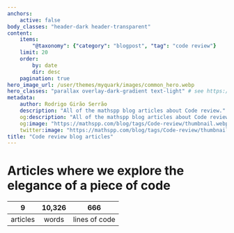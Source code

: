 ```yaml
---
anchors:
    active: false
body_classes: "header-dark header-transparent"
content:
    items:
        "@taxonomy": {"category": "blogpost", "tag": "code review"}
    limit: 20
    order:
        by: date
        dir: desc
    pagination: true
hero_image_url: /user/themes/myquark/images/common_hero.webp
hero_classes: "parallax overlay-dark-gradient text-light" # see https://demo.getgrav.org/blog-skeleton/blog/hero-classes
metadata:
    author: Rodrigo Girão Serrão
    description: "All of the mathspp blog articles about Code review."
    og:description: "All of the mathspp blog articles about Code review."
    og:image: "https://mathspp.com/blog/tags/Code-review/thumbnail.webp"
    twitter:image: "https://mathspp.com/blog/tags/Code-review/thumbnail.webp"
title: "Code review blog articles"
---
```



# Articles where we explore the elegance of a piece of code


<table class="stats-table">
    <thead>
        <tr>
            <th style="text-align: center;">9</th>
            <th style="text-align: center;">10,326</th>
            <th style="text-align: center;">666</th>
        </tr>
    </thead>
    <tbody>
        <tr>
            <td style="text-align: center;">articles</td>
            <td style="text-align: center;">words</td>
            <td style="text-align: center;">lines of code</td>
        </tr>
    </tbody>
</table>